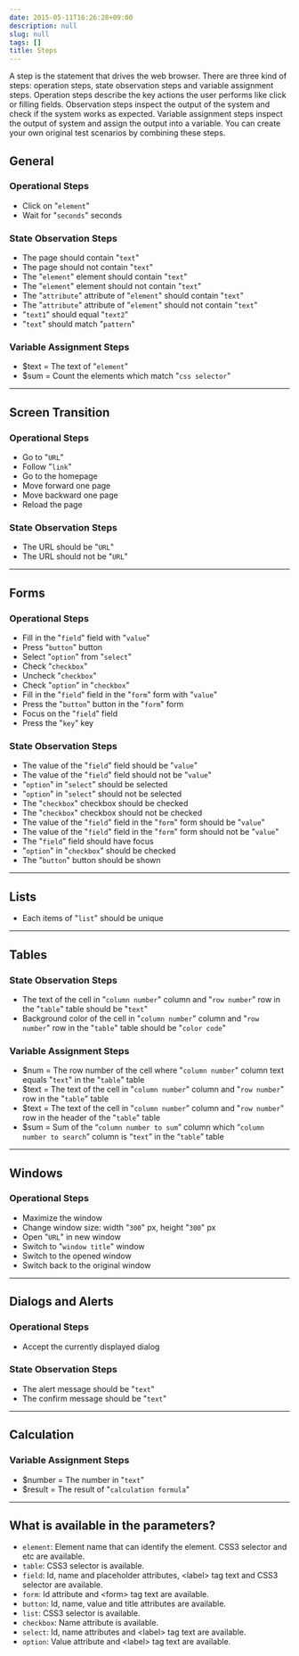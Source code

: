 ```yaml
---
date: 2015-05-11T16:26:28+09:00
description: null
slug: null
tags: []
title: Steps  
---
```


A step is the statement that drives the web browser.
There are three kind of steps: operation steps, state observation steps and variable assignment steps. Operation steps describe the key actions the user performs like click or filling fields. Observation steps inspect the output of the system and check if the system works as expected. Variable assignment steps inspect the output of system and assign the output into a variable.
You can create your own original test scenarios by combining these steps.

## General

### Operational Steps

* Click on "`element`"
* Wait for "`seconds`" seconds

### State Observation Steps

* The page should contain "`text`"
* The page should not contain "`text`"
* The "`element`" element should contain "`text`"
* The "`element`" element should not contain "`text`"
* The "`attribute`" attribute of "`element`" should contain "`text`"
* The "`attribute`" attribute of "`element`" should not contain "`text`"
* "`text1`" should equal "`text2`"
* "`text`" should match "`pattern`"

### Variable Assignment Steps

* $text = The text of "`element`"
* $sum = Count the elements which match "`css selector`"

--------

## Screen Transition

### Operational Steps

* Go to "`URL`"
* Follow "`link`"
* Go to the homepage
* Move forward one page
* Move backward one page
* Reload the page

### State Observation Steps

* The URL should be "`URL`"
* The URL should not be "`URL`"

--------

## Forms

### Operational Steps

* Fill in the "`field`" field with "`value`"
* Press "`button`" button
* Select "`option`" from "`select`"
* Check "`checkbox`"
* Uncheck "`checkbox`"
* Check "`option`" in "`checkbox`"
* Fill in the "`field`" field in the "`form`" form with "`value`"
* Press the "`button`" button in the "`form`" form
* Focus on the "`field`" field
* Press the "`key`" key

### State Observation Steps

* The value of the "`field`" field should be "`value`"
* The value of the "`field`" field should not be "`value`"
* "`option`" in "`select`" should be selected
* "`option`" in  "`select`" should not be selected
* The "`checkbox`" checkbox should be checked
* The "`checkbox`" checkbox should not be checked
* The value of the "`field`" field in the "`form`" form should be "`value`"
* The value of the "`field`" field in the "`form`" form should not be "`value`"
* The "`field`" field should have focus
* "`option`" in "`checkbox`" should be checked
* The  "`button`" button should be shown

--------

## Lists

* Each items of "`list`" should be unique

--------

## Tables

### State Observation Steps

* The text of the cell in  "`column number`" column and "`row number`" row in the "`table`" table should be "`text`"
* Background color of the cell in  "`column number`" column and "`row number`" row in the "`table`" table should be "`color code`"

### Variable Assignment Steps

* $num = The row number of the cell where "`column number`" column text equals "`text`" in the "`table`" table
* $text = The text of the cell in "`column number`" column and "`row number`" row in the "`table`" table
* $text = The text of the cell in "`column number`" column and "`row number`" row in the header of the "`table`" table
* $sum = Sum of the “`column number to sum`” column which “`column number to search`” column is “`text`” in the “`table`” table

--------

## Windows

### Operational Steps

* Maximize the window
* Change window size: width "`300`" px, height "`300`" px
* Open "`URL`" in new window
* Switch to "`window title`" window
* Switch to the opened window
* Switch back to the original window

--------

## Dialogs and Alerts

### Operational Steps

* Accept the currently displayed dialog

### State Observation Steps

* The alert message should be "`text`"
* The confirm message should be "`text`"

--------

## Calculation

### Variable Assignment Steps

* $number = The number in "`text`"
* $result = The result of "`calculation formula`"

--------

## What is available in the parameters?

* `element`: Element name that can identify the element. CSS3 selector and etc are available.
* `table`: CSS3 selector is available.
* `field`: Id, name and placeholder attributes, \<label\> tag text and CSS3 selector are available.
* `form`: Id attribute and \<form\> tag text are available.
* `button`: Id, name, value and title attributes are available.
* `list`: CSS3 selector is available.
* `checkbox`: Name attribute is available.
* `select`: Id, name attributes and \<label\> tag text are available.
* `option`: Value attribute and \<label\> tag text are available.

